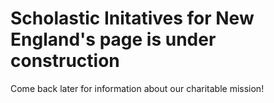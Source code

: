 # Scholastic Initatives for New England's page is under construction

Come back later for information about our charitable mission!
